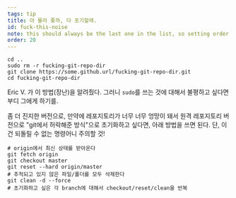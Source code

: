 ```yaml
---
tags: tip
title: 아 몰라 좆까, 다 포기할래.
id: fuck-this-noise
note: this should always be the last one in the list, so setting order to 20 so I don't have to re-name/re-order it
order: 20
---
```


```git
cd ..
sudo rm -r fucking-git-repo-dir
git clone https://some.github.url/fucking-git-repo-dir.git
cd fucking-git-repo-dir
```

Eric V. 가 이 방법(장난)을 알려줬다. 그러니 `sudo`를 쓰는 것에 대해서 불평하고 싶다면 부디 그에게 하기를.

좀 더 진지한 버전으로, 만약에 레포지토리가 너무 너무 엉망이 돼서 원격 레포지토리 버전으로 "git에서 허락해준 방식"으로 초기화하고 싶다면, 아래 방법을 쓰면 된다. 단, 이건 되돌릴 수 없는 명령어니 주의할 것!

```git
# origin에서 최신 상태를 받아온다
git fetch origin
git checkout master
git reset --hard origin/master
# 추적되고 있지 않은 파일/폴더를 모두 삭제한다
git clean -d --force
# 초기화하고 싶은 각 branch에 대해서 checkout/reset/clean을 반복
```